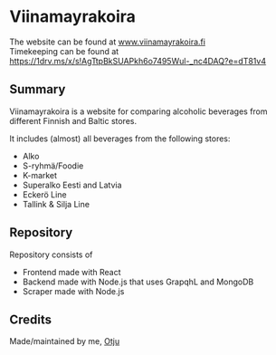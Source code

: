 # Viinamayrakoira

The website can be found at www.viinamayrakoira.fi  
Timekeeping can be found at https://1drv.ms/x/s!AgTtpBkSUAPkh6o7495Wul-_nc4DAQ?e=dT81v4

## Summary
Viinamayrakoira is a website for comparing alcoholic beverages from different Finnish and Baltic stores.

It includes (almost) all beverages from the following stores:
- Alko
- S-ryhmä/Foodie
- K-market
- Superalko Eesti and Latvia
- Eckerö Line
- Tallink & Silja Line

## Repository
Repository consists of
 - Frontend made with React
 - Backend made with Node.js that uses GrapqhL and MongoDB
 - Scraper made with Node.js

## Credits
Made/maintained by me, [Otju](https://github.com/Otju)
